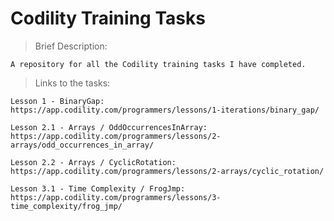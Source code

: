 # Codility Training Tasks

> Brief Description:

    A repository for all the Codility training tasks I have completed.
    

> Links to the tasks:
    
    Lesson 1 - BinaryGap:
    https://app.codility.com/programmers/lessons/1-iterations/binary_gap/
    
    Lesson 2.1 - Arrays / OddOccurrencesInArray:
    https://app.codility.com/programmers/lessons/2-arrays/odd_occurrences_in_array/

    Lesson 2.2 - Arrays / CyclicRotation:
    https://app.codility.com/programmers/lessons/2-arrays/cyclic_rotation/
    
    Lesson 3.1 - Time Complexity / FrogJmp:
    https://app.codility.com/programmers/lessons/3-time_complexity/frog_jmp/


